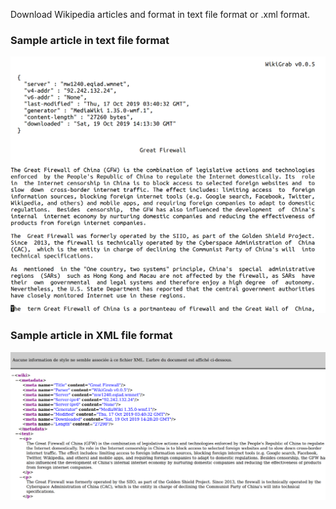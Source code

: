 Download Wikipedia articles and format in text file format or .xml format.

### Sample article in text file format ###
![alt-text](screens/wikigrab_output.png)

### Sample article in XML file format ###
![alt-text](screens/wikigrab_output_xml.png)
